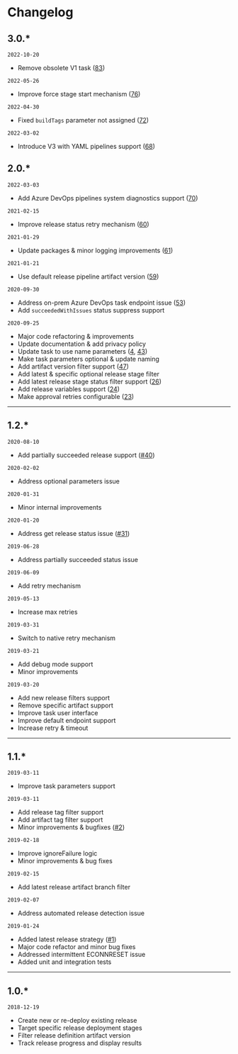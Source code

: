 # Changelog

## 3.0.*

`2022-10-20`

- Remove obsolete V1 task ([83](https://github.com/dmitryserbin/azdev-release-orchestrator/pull/83))

`2022-05-26`

- Improve force stage start mechanism ([76](https://github.com/dmitryserbin/azdev-release-orchestrator/pull/76))

`2022-04-30`

- Fixed `buildTags` parameter not assigned ([72](https://github.com/dmitryserbin/azdev-release-orchestrator/pull/72))

`2022-03-02`

- Introduce V3 with YAML pipelines support ([68](https://github.com/dmitryserbin/azdev-release-orchestrator/pull/68))

## 2.0.*

`2022-03-03`

- Add Azure DevOps pipelines system diagnostics support ([70](https://github.com/dmitryserbin/azdev-release-orchestrator/pull/70))

`2021-02-15`

- Improve release status retry mechanism ([60](https://github.com/dmitryserbin/azdev-release-orchestrator/issues/60))

`2021-01-29`

- Update packages & minor logging improvements ([61](https://github.com/dmitryserbin/azdev-release-orchestrator/pull/61))

`2021-01-21`

- Use default release pipeline artifact version ([59](https://github.com/dmitryserbin/azdev-release-orchestrator/pull/59))

`2020-09-30`

- Address on-prem Azure DevOps task endpoint issue ([53](https://github.com/dmitryserbin/azdev-release-orchestrator/issues/53))
- Add `succeededWithIssues` status suppress support

`2020-09-25`

- Major code refactoring & improvements
- Update documentation & add privacy policy
- Update task to use name parameters ([4](https://github.com/dmitryserbin/azdev-release-orchestrator/issues/4), [43](https://github.com/dmitryserbin/azdev-release-orchestrator/issues/43))
- Make task parameters optional & update naming
- Add artifact version filter support ([47](https://github.com/dmitryserbin/azdev-release-orchestrator/issues/47))
- Add latest & specific optional release stage filter
- Add latest release stage status filter support ([26](https://github.com/dmitryserbin/azdev-release-orchestrator/issues/26))
- Add release variables support ([24](https://github.com/dmitryserbin/azdev-release-orchestrator/issues/24))
- Make approval retries configurable ([23](https://github.com/dmitryserbin/azdev-release-orchestrator/issues/23))

---

## 1.2.*

`2020-08-10`

- Add partially succeeded release support ([#40](https://github.com/dmitryserbin/azdev-release-orchestrator/issues/40))

`2020-02-02`

- Address optional parameters issue

`2020-01-31`

- Minor internal improvements

`2020-01-20`

- Address get release status issue ([#31](https://github.com/dmitryserbin/azdev-release-orchestrator/issues/31))

`2019-06-28`

- Address partially succeeded status issue

`2019-06-09`

- Add retry mechanism

`2019-05-13`

- Increase max retries

`2019-03-31`

- Switch to native retry mechanism

`2019-03-21`

- Add debug mode support
- Minor improvements

`2019-03-20`

- Add new release filters support
- Remove specific artifact support
- Improve task user interface
- Improve default endpoint support
- Increase retry & timeout

---

## 1.1.*

`2019-03-11`

- Improve task parameters support

`2019-03-11`

- Add release tag filter support
- Add artifact tag filter support
- Minor improvements & bugfixes ([#2](https://github.com/dmitryserbin/azdev-release-orchestrator/issues/2))

`2019-02-18`

- Improve ignoreFailure logic
- Minor improvements & bug fixes

`2019-02-15`

- Add latest release artifact branch filter

`2019-02-07`

- Address automated release detection issue

`2019-01-24`

- Added latest release strategy ([#1](https://github.com/dmitryserbin/azdev-release-orchestrator/issues/1))
- Major code refactor and minor bug fixes
- Addressed intermittent ECONNRESET issue
- Added unit and integration tests

---

## 1.0.*

`2018-12-19`

- Create new or re-deploy existing release
- Target specific release deployment stages
- Filter release definition artifact version
- Track release progress and display results
